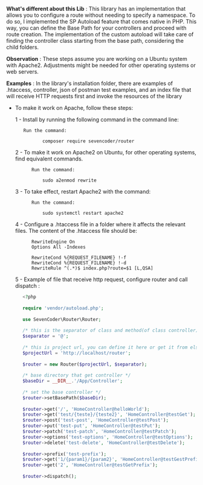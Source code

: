 **What's different about this Lib** :
This library has an implementation that allows you to configure a route without needing to specify a namespace. 
To do so, I implemented the SP Autoload feature that comes native in PHP. This way, you can define the Base Path 
for your controllers and proceed with route creation. The implementation of the custom autoload will take care of 
finding the controller class starting from the base path, considering the child folders.

**Observation** : These steps assume you are working on a Ubuntu system with Apache2. Adjustments might 
be needed for other operating systems or web servers.

**Examples** : In the library's installation folder, there are examples of .htaccess, controller, 
json of postman test examples, and an index file that will receive HTTP requests first and invoke 
the resources of the library
   

- To make it work on Apache, follow these steps:

    1 - Install by running the following command in the command line:
        
         Run the command:
                
                composer require sevencoder/router
        
    2 - To make it work on Apache2 on Ubuntu, for other operating systems, find equivalent commands.
            
            Run the command:
                
                sudo a2enmod rewrite

    3 - To take effect, restart Apache2 with the command:

            Run the command:
            
                sudo systemctl restart apache2
                
    4 - Configure a .htaccess file in a folder where it affects the relevant files. The content of the 
    .htaccess file should be:
    
            RewriteEngine On
            Options All -Indexes
            
            RewriteCond %{REQUEST_FILENAME} !-f
            RewriteCond %{REQUEST_FILENAME} !-d
            RewriteRule ^(.*)$ index.php?route=$1 [L,QSA] 
            
    5 - Example of file that receive http request, configure router and call dispatch :

```php
      <?php
      
      require 'vendor/autoload.php';
      
      use SevenCoder\Router\Router;
      
      /* this is the separator of class and method(of class controller) */
      $separator = '@';
      
      /* this is project url, you can define it here or get it from elsewhere */
      $projectUrl = 'http://localhost/router';
      
      $router = new Router($projectUrl, $separator);
      
      /* base directory that get controller */
      $baseDir = __DIR__.'/App/Controller';
      
      /* set the base controller */
      $router->setBasePath($baseDir);
      
      $router->get('/', 'HomeController@helloWorld');
      $router->get('test/{teste}/{teste2}', 'HomeController@testGet');
      $router->post('test-post', 'HomeController@testPost');
      $router->put('test-put', 'HomeController@testPut');
      $router->patch('test-patch', 'HomeController@testPatch');
      $router->options('test-options', 'HomeController@testOptions');
      $router->delete('test-delete', 'HomeController@testDelete');
      
      $router->prefix('test-prefix');
      $router->get('1/{param1}/{param2}', 'HomeController@testGestPrefix');
      $router->get('2', 'HomeController@testGetPrefix');
      
      $router->dispatch();

